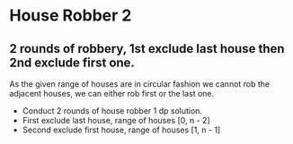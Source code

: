# House Robber 2
## 2 rounds of robbery, 1st exclude last house then 2nd exclude first one.
As the given range of houses are in circular fashion we cannot rob the adjacent houses, 
we can either rob first or the last one. 
 - Conduct 2 rounds of house robber 1 dp solution. 
  - First exclude last house, range of houses [0, n - 2]
  - Second exclude first house, range of houses [1, n - 1]